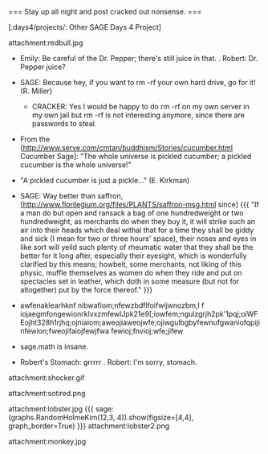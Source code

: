 === Stay up all night and post cracked out nonsense. ===

[:days4/projects/: Other SAGE Days 4 Project]

attachment:redbull.jpg

  * Emily: Be careful of the Dr. Pepper; there's still juice in that.
  . Robert: Dr. Pepper juice?

  * SAGE: Because hey, if you want to rm -rf your own hard drive, go for it! (R. Miller)
    * CRACKER: Yes I would be happy to do rm -rf on my own server in my own jail but rm -rf is not interesting anymore, since there are passwords to steal.

  * From the [http://www.serve.com/cmtan/buddhism/Stories/cucumber.html Cucumber Sage]: "The whole universe is pickled cucumber; a pickled cucumber is the whole universe!"
   * "A pickled cucumber is just a pickle..." (E. Kirkman)


  * SAGE: Way better than saffron, [http://www.florilegium.org/files/PLANTS/saffron-msg.html since]
{{{
"If a man do but open and ransack a bag of one hundredweight or two
hundredweight, as merchants do when they buy it, it will strike such an air
into their heads which deal withal that for a time they shall be giddy and
sick (I mean for two or three hours' space), their noses and eyes in like
sort will yeild such plenty of rheumatic water that they shall be the
better for it long after, especially their eyesight, which is wonderfully
clarified by this means; howbeit, some merchants, not liking of this
physic, muffle themselves as women do when they ride and put on spectacles
set in leather, which doth in some measure (but not for altogether) put by
the force thereof."
}}}


  * awfenaklearhknf nibwafiom;nfewzbdflfoifwijwnozbm;l   f iojaegmfongewionrklvxzmfewIJpk21e9[;iowfem;ngulzgrjh2pk'1pqj;oiWFEojht328h1rjhq;ojniaiom;aweojiaweojwfe;ojiwgulbgbyfewnufgwaniofqpijinfewion;fweojifaiojfewjfwa   fewioj;fnvioj;wfe;jifew

  * sage.math is insane.

  * Robert's Stomach:  grrrrr
  . Robert: I'm sorry, stomach.


attachment:shocker.gif

attachment:sotired.png

attachment:lobster.jpg
{{{
sage: (graphs.RandomHolmeKim(12,3,.4)).show(figsize=[4,4], graph_border=True)
}}}
attachment:lobster2.png

attachment:monkey.jpg
